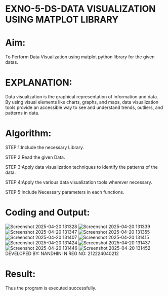 # EXNO-5-DS-DATA VISUALIZATION USING MATPLOT LIBRARY

# Aim:
  To Perform Data Visualization using matplot python library for the given datas.

# EXPLANATION:
Data visualization is the graphical representation of information and data. By using visual elements like charts, graphs, and maps, data visualization tools provide an accessible way to see and understand trends, outliers, and patterns in data.

# Algorithm:
STEP 1:Include the necessary Library.

STEP 2:Read the given Data.

STEP 3:Apply data visualization techniques to identify the patterns of the data.

STEP 4:Apply the various data visualization tools wherever necessary.

STEP 5:Include Necessary parameters in each functions.

# Coding and Output:
![Screenshot 2025-04-20 131328](https://github.com/user-attachments/assets/89af0517-dbb5-4f58-ac33-c9f8439e1119)
![Screenshot 2025-04-20 131339](https://github.com/user-attachments/assets/22990522-8722-462a-b085-21e5fc8fd5dd)
![Screenshot 2025-04-20 131347](https://github.com/user-attachments/assets/5ef4ab0a-8c53-4f0a-b2d1-88c5bdd1e21a)
![Screenshot 2025-04-20 131355](https://github.com/user-attachments/assets/ecdbceef-e99c-46fc-bea0-c38d337ebecc)
![Screenshot 2025-04-20 131407](https://github.com/user-attachments/assets/972b90e8-2ffc-42c4-970e-a795672e7c8c)
![Screenshot 2025-04-20 131415](https://github.com/user-attachments/assets/228e9343-91a3-4972-b6aa-2d08ab913dfc)
![Screenshot 2025-04-20 131424](https://github.com/user-attachments/assets/f3b50998-72ff-40a7-bca0-47b5f3e957c2)
![Screenshot 2025-04-20 131437](https://github.com/user-attachments/assets/fbc58ef1-d531-4fb0-aff0-d440c80c41a2)
![Screenshot 2025-04-20 131446](https://github.com/user-attachments/assets/e9b69a42-1cbe-403e-841a-6cf7c7094aa5)
![Screenshot 2025-04-20 131452](https://github.com/user-attachments/assets/41b3c789-9e00-4f99-bf99-4e66c17d6d18)
DEVELOPED BY: NANDHINI N
REG NO: 212224040212
# Result:
 Thus the program is executed successfully.
